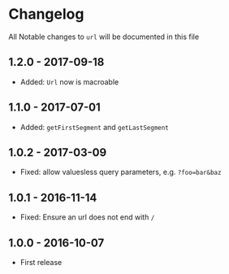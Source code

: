 # Changelog

All Notable changes to `url` will be documented in this file

## 1.2.0 - 2017-09-18
- Added: `Url` now is macroable

## 1.1.0 - 2017-07-01
- Added: `getFirstSegment` and `getLastSegment`

## 1.0.2 - 2017-03-09
- Fixed: allow valuesless query parameters, e.g. `?foo=bar&baz`

## 1.0.1 - 2016-11-14
- Fixed: Ensure an url does not end with `/`

## 1.0.0 - 2016-10-07
- First release
